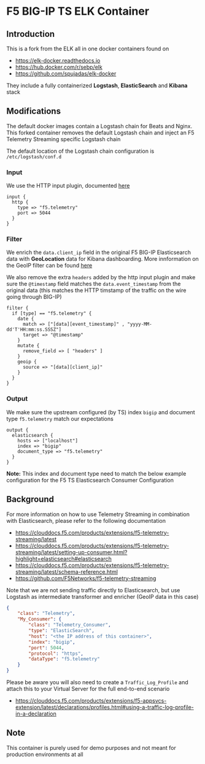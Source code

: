 # F5 BIG-IP TS ELK Container

## Introduction

This is a fork from the ELK all in one docker containers found on

  - https://elk-docker.readthedocs.io
  - https://hub.docker.com/r/sebp/elk
  - https://github.com/spujadas/elk-docker
  
They include a fully containerized **Logstash**, **ElasticSearch** and **Kibana** stack

## Modifications

The default docker images contain a Logstash chain for Beats and Nginx. This forked
container removes the default Logstash chain and inject an F5 Telemetry Streaming
specific Logstash chain

The default location of the Logstash chain configuration is `/etc/logstash/conf.d`

### Input

We use the HTTP input plugin, documented [here](https://www.elastic.co/guide/en/logstash/current/plugins-inputs-http.html)

```
input {
  http {
    type => "f5.telemetry"
    port => 5044
  }
}
```

### Filter

We enrich the `data.client_ip` field in the original F5 BIG-IP Elasticsearch data with
**GeoLocation** data for Kibana dashboarding. More innformation on the GeoIP filter can
be found [here](https://www.elastic.co/guide/en/logstash/current/plugins-filters-geoip.html)

We also remove the extra `headers` added by the http input plugin and make sure the `@timestamp` field matches the `data.event_timestamp` from the original data (this matches the HTTP timstamp of the traffic on the wire going through BIG-IP)

```
filter {
  if [type] == "f5.telemetry" {
    date {
      match => ["[data][event_timestamp]" , "yyyy-MM-dd'T'HH:mm:ss.SSSZ"]
      target => "@timestamp"
    }
    mutate {
      remove_field => [ "headers" ]
    }
    geoip {
      source => "[data][client_ip]"
    }
  }
}
```

### Output

We make sure the upstream configured (by TS) index `bigip` and document type `f5.telemetry` match
our expectations

```
output {
  elasticsearch {
    hosts => ["localhost"]
    index => "bigip"
    document_type => "f5.telemetry"
  }
}
```

**Note:** This index and document type need to match the below example configuration for the
F5 TS Elasticsearch Consumer Configuration

## Background

For more information on how to use Telemetry Streaming in combination with Elasticsearch, please 
refer to the following documentation

  - https://clouddocs.f5.com/products/extensions/f5-telemetry-streaming/latest
  - https://clouddocs.f5.com/products/extensions/f5-telemetry-streaming/latest/setting-up-consumer.html?highlight=elasticsearch#elasticsearch
  - https://clouddocs.f5.com/products/extensions/f5-telemetry-streaming/latest/schema-reference.html
  - https://github.com/F5Networks/f5-telemetry-streaming

Note that we are not sending traffic directly to Elasticsearch, but use Logstash as intermediate transformer and enricher (GeoIP data in this case)

```json
{
    "class": "Telemetry",
    "My_Consumer": {
        "class": "Telemetry_Consumer",
        "type": "ElasticSearch",
        "host": "<the IP address of this container>",
        "index": "bigip",
        "port": 5044,
        "protocol": "https",
        "dataType": "f5.telemetry"
    }
}
```

Please be aware you will also need to create a `Traffic_Log_Profile` and attach this to your Virtual
Server for the full end-to-end scenario

 - https://clouddocs.f5.com/products/extensions/f5-appsvcs-extension/latest/declarations/profiles.html#using-a-traffic-log-profile-in-a-declaration

## Note

This container is purely used for demo purposes and not meant for production environments at all